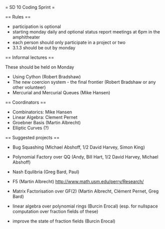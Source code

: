 = SD 10 Coding Sprint =

== Rules ==

 * participation is optional
 * starting monday daily and optional status report meetings at 6pm in the amphitheater
 * each person should only participate in a project or two
 * 3.1.3 should be out by monday

== Informal lectures ==

These should be held on Monday

 * Using Cython (Robert Bradshaw)
 * The new coercion system - the final frontier (Robert Bradshaw or any other volunteer)
 * Mercurial and Mercurial Queues (Mike Hansen)

== Coordinators ==

 * Combinatorics: Mike Hansen
 * Linear Algebra: Clement Pernet
 * Groebner Basis (Martin Albrecht)
 * Elliptic Curves (?)

== Suggested projects ==

 * Bug Squashing (Michael Abshoff, 1/2 David Harvey, Simon King)

 * Polynomial Factory over QQ (Andy, Bill Hart, 1/2 David Harvey, Michael Abshoff)

 * Nash Equlibria (Greg Bard, Paul)

 * F5 (Martin Albrecht)
  http://www.math.usm.edu/perry/Research/

 * Matrix Factorisation over GF(2) (Martin Albrecht, Clément Pernet, Greg Bard)

 * linear algebra over polynomial rings (Burcin Erocal)
  (esp. for nullspace computation over fraction fields of these)

 * improve the state of fraction fields (Burcin Erocal)
